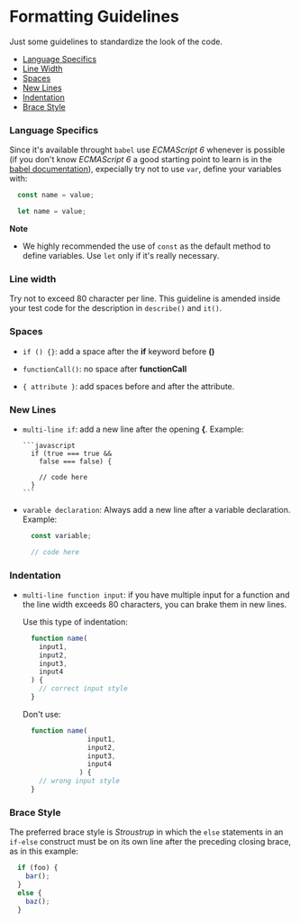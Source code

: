 # Formatting Guidelines

Just some guidelines to standardize the look of the code.

* [Language Specifics](#language)
* [Line Width](#lineWidth)
* [Spaces](#spaces)
* [New Lines](#newLines)
* [Indentation](#indentation)
* [Brace Style](#braceStyle)

<a name="language"></a>
### Language Specifics

Since it's available throught `babel` use *ECMAScript 6* whenever is possible
(if you don't know *ECMAScript 6* a good starting point to learn is in the
[babel documentation](https://babeljs.io/docs/learn-es2015/)), expecially try
not to use `var`, define your variables with:

  ```javascript
    const name = value;
  ```

  ```javascript
    let name = value;
  ```

**Note**
  * We highly recommended the use of `const` as the default method to define
    variables. Use `let` only if it's really necessary.

<a name="lineWidth"></a>
### Line width

Try not to exceed 80 character per line. This guideline is amended inside your
test code for the description in `describe()` and `it()`.

<a name="spaces"></a>
### Spaces

* `if () {}`: add a space after the **if** keyword before **()**

* `functionCall()`: no space after **functionCall**

* `{ attribute }`: add spaces before and after the attribute.

<a name="newLines"></a>
### New Lines

* `multi-line if`: add a new line after the opening **{**. Example:

      ```javascript
        if (true === true &&
          false === false) {

          // code here
        }
      ```

* `varable declaration`: Always add a new line after a variable declaration.
  Example:

  ```javascript
    const variable;

    // code here
  ```

<a name="indentation"></a>
### Indentation

* `multi-line function input`: if you have multiple input for a function and the
  line width exceeds 80 characters, you can brake them in new lines.

  Use this type of indentation:

    ```javascript
      function name(
        input1,
        input2,
        input3,
        input4
      ) {
        // correct input style
      }
    ```

  Don't use:

    ```javascript
      function name(
                    input1,
                    input2,
                    input3,
                    input4
                  ) {
        // wrong input style
      }
    ```

<a name="braceStyle"></a>
### Brace Style

The preferred brace style is *Stroustrup* in which the `else` statements in an
`if-else` construct must be on its own line after the preceding closing brace,
as in this example:

```javascript
  if (foo) {
    bar();
  }
  else {
    baz();
  }
```
